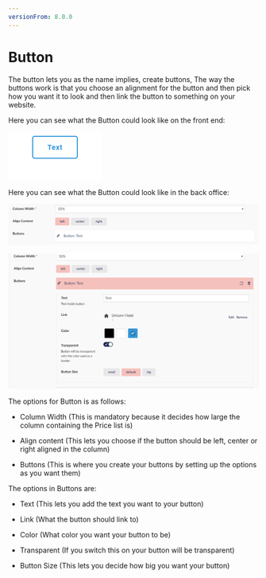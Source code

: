 ```yaml
---
versionFrom: 8.0.0
---
```


# Button

The button lets you as the name implies, create buttons, The way the buttons work is that you choose an alignment for the button and then pick how you want it to look and then link the button to something on your website.


Here you can see what the Button could look like on the front end:

![Quote image](images/Button-Frontend.png)

Here you can see what the Button could look like in the back office:

![Price List](images/Button-Backoffice.png)

![Price List](images/Button-Options-Backoffice.png)

The options for Button is as follows:

- Column Width (This is mandatory because it decides how large the column containing the Price list is)

- Align content (This lets you choose if the button should be left, center or right aligned in the column)

- Buttons (This is where you create your buttons by setting up the options as you want them)

The options in Buttons are:

- Text (This lets you add the text you want to your button)

- Link (What the button should link to)

- Color (What color you want your button to be)

- Transparent (If you switch this on your button will be transparent)

- Button Size (This lets you decide how big you want your button)